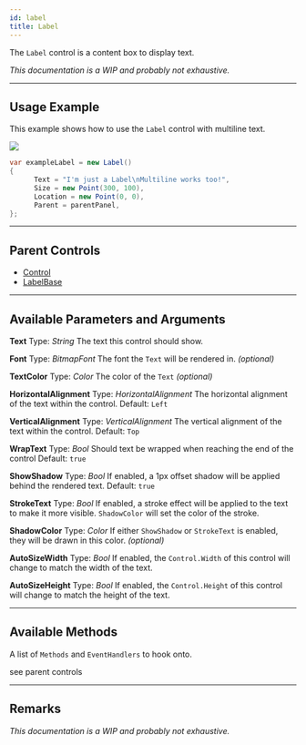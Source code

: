 ```yaml
---
id: label
title: Label
---
```


The `Label` control is a content box to display text.

*This documentation is a WIP and probably not exhaustive.*

---

## Usage Example

This example shows how to use the `Label` control with multiline text.

<img src="/img/docs/controls/label.png" />

```cs
var exampleLabel = new Label()
{
      Text = "I'm just a Label\nMultiline works too!",
      Size = new Point(300, 100),
      Location = new Point(0, 0),
      Parent = parentPanel,
};
```

---

## Parent Controls

- <a href="/docs/dev/controls/control-control">Control</a>
- <a href="/docs/dev/controls/control-labelbase">LabelBase</a>

---

## Available Parameters and Arguments

**Text**
Type: *String*
The text this control should show.

**Font**
Type: *BitmapFont*
The font the `Text` will be rendered in.
*(optional)*

**TextColor**
Type: *Color*
The color of the `Text`
*(optional)*

**HorizontalAlignment**
Type: *HorizontalAlignment*
The horizontal alignment of the text within the control.
Default: `Left`

**VerticalAlignment**
Type: *VerticalAlignment*
The vertical alignment of the text within the control.
Default: `Top`

**WrapText**
Type: *Bool*
Should text be wrapped when reaching the end of the control
Default: `true`

**ShowShadow**
Type: *Bool*
If enabled, a 1px offset shadow will be applied behind the rendered text.
Default: `true`

**StrokeText**
Type: *Bool*
If enabled, a stroke effect will be applied to the text to make it more visible.
`ShadowColor` will set the color of the stroke.

**ShadowColor**
Type: *Color*
If either `ShowShadow` or `StrokeText` is enabled, they will be drawn in this color.
*(optional)*

**AutoSizeWidth**
Type: *Bool*
If enabled, the `Control.Width` of this control will change to match the width of the text.

**AutoSizeHeight**
Type: *Bool*
If enabled, the `Control.Height` of this control will change to match the height of the text.

---

## Available Methods

A list of `Methods` and `EventHandlers` to hook onto.

see parent controls

---

## Remarks

*This documentation is a WIP and probably not exhaustive.*

